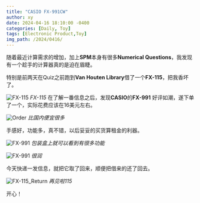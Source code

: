 ```yaml
---
title: "CASIO FX-991CW"
author: xy
date: 2024-04-16 18:10:00 -0400
categories: [Daily, Toy]
tags: [Electronic Product,Toy]
img_path: /2024/0416/
---
```


随着最近计算需求的增加，加上**SPM**本身有很多**Numerical Questions**，我发现有一个趁手的计算器真的是迫在眉睫。

特别是前两天在Quiz之前跑到**Van Houten Library**借了一个**FX-115**，把我香坏了。

![FX-115](4.jpg)
_FX-115_
在了解一番信息之后，发现**CASIO**的**FX-991** 好评如潮，遂下单了一个，实际花费应该在16美元左右。

![Order](5.jpeg)
_比国内便宜很多_

手感好，功能多，真不错，以后妥妥的买货算租金的利器。

![FX-991](1.jpg)
_包装盒上就可以看到有很多功能_

![FX-991](2.jpg)
_很润_

今天快递一发信息，就把它取了回来，顺便把借来的还了回去。

![FX-115_Return](3.png)
_再见啦115_

开心！

